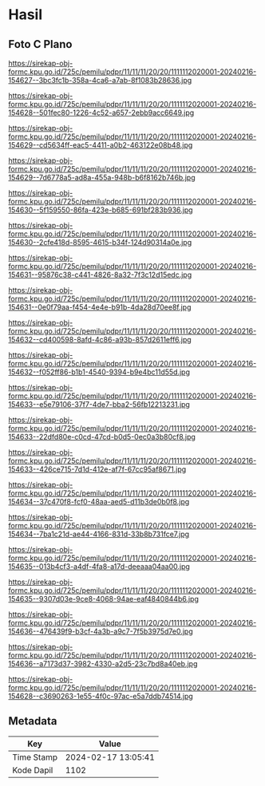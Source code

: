 # Hasil

## Foto C Plano

https://sirekap-obj-formc.kpu.go.id/725c/pemilu/pdpr/11/11/11/20/20/1111112020001-20240216-154627--3bc3fc1b-358a-4ca6-a7ab-8f1083b28636.jpg

https://sirekap-obj-formc.kpu.go.id/725c/pemilu/pdpr/11/11/11/20/20/1111112020001-20240216-154628--501fec80-1226-4c52-a657-2ebb9acc6649.jpg

https://sirekap-obj-formc.kpu.go.id/725c/pemilu/pdpr/11/11/11/20/20/1111112020001-20240216-154629--cd5634ff-eac5-4411-a0b2-463122e08b48.jpg

https://sirekap-obj-formc.kpu.go.id/725c/pemilu/pdpr/11/11/11/20/20/1111112020001-20240216-154629--7d6778a5-ad8a-455a-948b-b6f8162b746b.jpg

https://sirekap-obj-formc.kpu.go.id/725c/pemilu/pdpr/11/11/11/20/20/1111112020001-20240216-154630--5f159550-86fa-423e-b685-691bf283b936.jpg

https://sirekap-obj-formc.kpu.go.id/725c/pemilu/pdpr/11/11/11/20/20/1111112020001-20240216-154630--2cfe418d-8595-4615-b34f-124d90314a0e.jpg

https://sirekap-obj-formc.kpu.go.id/725c/pemilu/pdpr/11/11/11/20/20/1111112020001-20240216-154631--95876c38-c441-4826-8a32-7f3c12d15edc.jpg

https://sirekap-obj-formc.kpu.go.id/725c/pemilu/pdpr/11/11/11/20/20/1111112020001-20240216-154631--0e0f79aa-f454-4e4e-b91b-4da28d70ee8f.jpg

https://sirekap-obj-formc.kpu.go.id/725c/pemilu/pdpr/11/11/11/20/20/1111112020001-20240216-154632--cd400598-8afd-4c86-a93b-857d2611eff6.jpg

https://sirekap-obj-formc.kpu.go.id/725c/pemilu/pdpr/11/11/11/20/20/1111112020001-20240216-154632--f052ff86-b1b1-4540-9394-b9e4bc11d55d.jpg

https://sirekap-obj-formc.kpu.go.id/725c/pemilu/pdpr/11/11/11/20/20/1111112020001-20240216-154633--e5e79106-37f7-4de7-bba2-56fb12213231.jpg

https://sirekap-obj-formc.kpu.go.id/725c/pemilu/pdpr/11/11/11/20/20/1111112020001-20240216-154633--22dfd80e-c0cd-47cd-b0d5-0ec0a3b80cf8.jpg

https://sirekap-obj-formc.kpu.go.id/725c/pemilu/pdpr/11/11/11/20/20/1111112020001-20240216-154633--426ce715-7d1d-412e-af7f-67cc95af8671.jpg

https://sirekap-obj-formc.kpu.go.id/725c/pemilu/pdpr/11/11/11/20/20/1111112020001-20240216-154634--37c470f8-fcf0-48aa-aed5-d11b3de0b0f8.jpg

https://sirekap-obj-formc.kpu.go.id/725c/pemilu/pdpr/11/11/11/20/20/1111112020001-20240216-154634--7ba1c21d-ae44-4166-831d-33b8b731fce7.jpg

https://sirekap-obj-formc.kpu.go.id/725c/pemilu/pdpr/11/11/11/20/20/1111112020001-20240216-154635--013b4cf3-a4df-4fa8-a17d-deeaaa04aa00.jpg

https://sirekap-obj-formc.kpu.go.id/725c/pemilu/pdpr/11/11/11/20/20/1111112020001-20240216-154635--9307d03e-9ce8-4068-94ae-eaf4840844b6.jpg

https://sirekap-obj-formc.kpu.go.id/725c/pemilu/pdpr/11/11/11/20/20/1111112020001-20240216-154636--476439f9-b3cf-4a3b-a9c7-7f5b3975d7e0.jpg

https://sirekap-obj-formc.kpu.go.id/725c/pemilu/pdpr/11/11/11/20/20/1111112020001-20240216-154636--a7173d37-3982-4330-a2d5-23c7bd8a40eb.jpg

https://sirekap-obj-formc.kpu.go.id/725c/pemilu/pdpr/11/11/11/20/20/1111112020001-20240216-154628--c3690263-1e55-4f0c-97ac-e5a7ddb74514.jpg


## Metadata

| Key        | Value               |
| ---------- | ------------------- |
| Time Stamp | 2024-02-17 13:05:41 |
| Kode Dapil | 1102                |



